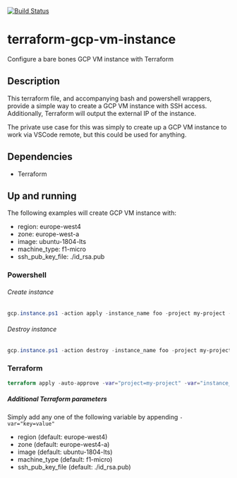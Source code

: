 [![Build Status](https://travis-ci.org/luksi1/terraform-gcp-vm-instance.svg?branch=master)](https://travis-ci.org/luksi1/terraform-gcp-vm-instance)

# terraform-gcp-vm-instance
Configure a bare bones GCP VM instance with Terraform

## Description
This terraform file, and accompanying bash and powershell wrappers, provide a simple way to create a GCP VM instance with SSH access. Additionally, Terraform will output the external IP of the instance.

The private use case for this was simply to create up a GCP VM instance to work via VSCode remote, but this could be used for anything.

## Dependencies
- Terraform

## Up and running
The following examples will create GCP VM instance with:

- region: europe-west4
- zone: europe-west-a
- image: ubuntu-1804-lts
- machine_type: f1-micro
- ssh_pub_key_file: ./id_rsa.pub

### Powershell

###### Create instance
```powershell
gcp.instance.ps1 -action apply -instance_name foo -project my-project -credential secrets/my.json
```

###### Destroy instance
```powershell
gcp.instance.ps1 -action destroy -instance_name foo -project my-project -credential secrets/my.json
```

### Terraform
```terraform
terraform apply -auto-approve -var="project=my-project" -var="instance_name=foo" -var="credentials=./secrets/my.json"
```

##### Additional Terraform parameters
Simply add any one of the following variable by appending `-var="key=value"`

- region (default: europe-west4)
- zone (default: europe-west4-a)
- image (default: ubuntu-1804-lts)
- machine_type (default: f1-micro)
- ssh_pub_key_file (default: ./id_rsa.pub)
